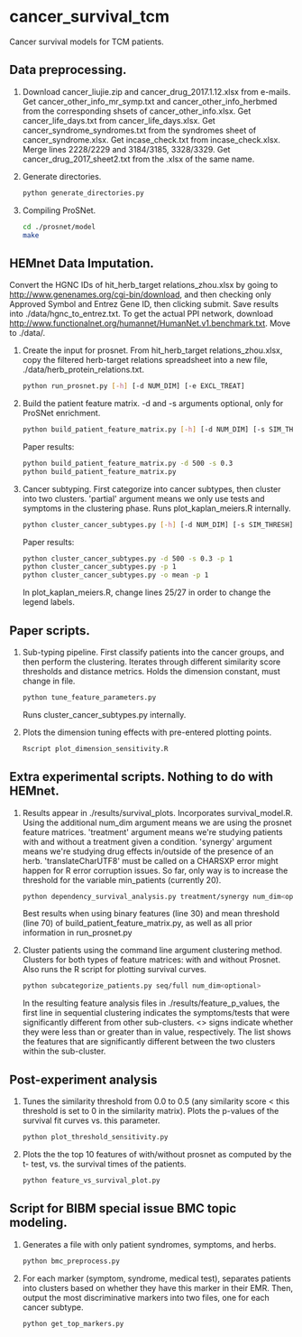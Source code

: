 # cancer_survival_tcm
Cancer survival models for TCM patients.


## Data preprocessing.

1.  Download cancer_liujie.zip and cancer_drug_2017.1.12.xlsx from e-mails.
    Get cancer_other_info_mr_symp.txt and cancer_other_info_herbmed from the
    corresponding shsets of cancer_other_info.xlsx.
    Get cancer_life_days.txt from cancer_life_days.xlsx.
    Get cancer_syndrome_syndromes.txt from the syndromes sheet of cancer_syndrome.xlsx.
    Get incase_check.txt from incase_check.xlsx. Merge lines 2228/2229 and 3184/3185, 3328/3329.
    Get cancer_drug_2017_sheet2.txt from the .xlsx of the same name.

2.  Generate directories.
    
    ```bash
    python generate_directories.py
    ```

3.  Compiling ProSNet.

    ```bash
    cd ./prosnet/model
    make
    ```

## HEMnet Data Imputation.
Convert the HGNC IDs of hit_herb_target relations_zhou.xlsx by going to
http://www.genenames.org/cgi-bin/download, and then checking only Approved Symbol and Entrez Gene ID, then clicking submit. Save results into ./data/hgnc_to_entrez.txt.
To get the actual PPI network, download http://www.functionalnet.org/humannet/HumanNet.v1.benchmark.txt. Move to ./data/.

1.  Create the input for prosnet. From hit_herb_target relations_zhou.xlsx, 
    copy the filtered herb-target relations spreadsheet into a new file,
    ./data/herb_protein_relations.txt.

    ```bash
    python run_prosnet.py [-h] [-d NUM_DIM] [-e EXCL_TREAT]
    ```

2.  Build the patient feature matrix. -d and -s arguments optional, only for
    ProSNet enrichment.

    ```bash
    python build_patient_feature_matrix.py [-h] [-d NUM_DIM] [-s SIM_THRESH]
    ```

    Paper results:
    ```bash
    python build_patient_feature_matrix.py -d 500 -s 0.3
    python build_patient_feature_matrix.py
    ```
    
3.  Cancer subtyping. First categorize into cancer subtypes, then cluster into
    two clusters. 'partial' argument means we only use tests and symptoms in the
    clustering phase. Runs plot_kaplan_meiers.R internally.

    ```bash
    python cluster_cancer_subtypes.py [-h] [-d NUM_DIM] [-s SIM_THRESH] [-o OTHER_FEAT] [-p PARTIAL]
    ```

    Paper results:
    ```bash
    python cluster_cancer_subtypes.py -d 500 -s 0.3 -p 1
    python cluster_cancer_subtypes.py -p 1
    python cluster_cancer_subtypes.py -o mean -p 1
    ```
    In plot_kaplan_meiers.R, change lines 25/27 in order to change the legend labels.

## Paper scripts.

1.  Sub-typing pipeline. First classify patients into the cancer groups, and then
    perform the clustering. Iterates through different similarity score thresholds
    and distance metrics. Holds the dimension constant, must change in file.
    ```bash
    python tune_feature_parameters.py
    ```
    Runs cluster_cancer_subtypes.py internally.

2.  Plots the dimension tuning effects with pre-entered plotting points.

    ```bash
    Rscript plot_dimension_sensitivity.R
    ```

## Extra experimental scripts. Nothing to do with HEMnet.
1.  Results appear in ./results/survival_plots. Incorporates survival_model.R.
    Using the additional num_dim argument means we are using the prosnet
    feature matrices. 'treatment' argument means we're studying patients with
    and without a treatment given a condition. 'synergy' argument means we're
    studying drug effects in/outside of the presence of an herb.
    'translateCharUTF8' must be called on a CHARSXP error might happen for
    R error corruption issues. So far, only way is to increase the threshold
    for the variable min_patients (currently 20).

    ```bash
    python dependency_survival_analysis.py treatment/synergy num_dim<optional>
    ```

    Best results when using binary features (line 30) and mean threshold (line 70) of build_patient_feature_matrix.py, as well as all prior information in run_prosnet.py

2.  Cluster patients using the command line argument clustering method. Clusters
    for both types of feature matrices: with and without Prosnet. Also runs the
    R script for plotting survival curves.
    
    ```bash
    python subcategorize_patients.py seq/full num_dim<optional>
    ```

    In the resulting feature analysis files in ./results/feature_p_values,
    the first line in sequential clustering indicates the symptoms/tests that
    were significantly different from other sub-clusters. <> signs indicate
    whether they were less than or greater than in value, respectively. The
    list shows the features that are significantly different between the two
    clusters within the sub-cluster.

## Post-experiment analysis

1.  Tunes the similarity threshold from 0.0 to 0.5 (any similarity score < this
    threshold is set to 0 in the similarity matrix). Plots the p-values of the
    survival fit curves vs. this parameter.

    ```bash
    python plot_threshold_sensitivity.py
    ```

2.  Plots the the top 10 features of with/without prosnet as computed by the t-
    test, vs. the survival times of the patients.

    ```bash
    python feature_vs_survival_plot.py
    ```

## Script for BIBM special issue BMC topic modeling.

1.  Generates a file with only patient syndromes, symptoms, and herbs.
    ```bash
    python bmc_preprocess.py
    ```

2.  For each marker (symptom, syndrome, medical test), separates patients into
    clusters based on whether they have this marker in their EMR. Then, output
    the most discriminative markers into two files, one for each cancer subtype.

    ```bash
    python get_top_markers.py
    ```